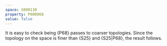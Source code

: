 ```yaml
---
space: S000130
property: P000068
value: false
---
```


It is easy to check being {P68} passes to coarser topologies. Since the topology on the space is finer than
{S25} and {S25|P68}, the result follows.
